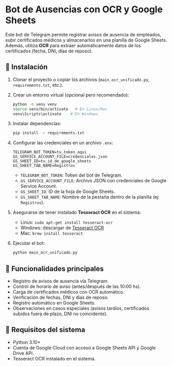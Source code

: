 # Bot de Ausencias con OCR y Google Sheets

Este bot de Telegram permite registrar avisos de ausencia de empleados, subir certificados médicos y almacenarlos en una planilla de Google Sheets.  
Además, utiliza **OCR** para extraer automáticamente datos de los certificados (fecha, DNI, días de reposo).

## 🚀 Instalación

1. Clonar el proyecto o copiar los archivos (`main_ocr_unificado.py`, `requirements.txt`, etc.).

2. Crear un entorno virtual (opcional pero recomendado):
   ```bash
   python -m venv venv
   source venv/bin/activate   # En Linux/Mac
   venv\Scripts\activate    # En Windows
   ```

3. Instalar dependencias:
   ```bash
   pip install -r requirements.txt
   ```

4. Configurar las credenciales en un archivo `.env`:
   ```env
   TELEGRAM_BOT_TOKEN=tu_token_aqui
   GS_SERVICE_ACCOUNT_FILE=credenciales.json
   GS_SHEET_ID=tu_id_de_google_sheets
   GS_SHEET_TAB_NAME=Registros
   ```

   - `TELEGRAM_BOT_TOKEN`: Token del bot de Telegram.
   - `GS_SERVICE_ACCOUNT_FILE`: Archivo JSON con credenciales de Google Service Account.
   - `GS_SHEET_ID`: ID de la hoja de Google Sheets.
   - `GS_SHEET_TAB_NAME`: Nombre de la pestaña dentro de la planilla (ej: `Registros`).

5. Asegurarse de tener instalado **Tesseract OCR** en el sistema:  
   - Linux: `sudo apt-get install tesseract-ocr`
   - Windows: descargar de [Tesseract OCR](https://github.com/tesseract-ocr/tesseract)
   - Mac: `brew install tesseract`

6. Ejecutar el bot:
   ```bash
   python main_ocr_unificado.py
   ```

## 📌 Funcionalidades principales
- Registro de avisos de ausencia vía Telegram.
- Control de horario de aviso (antes/después de las 10:00 hs).
- Carga de certificados médicos con OCR automático.
- Verificación de fechas, DNI y días de reposo.
- Registro automático en Google Sheets.
- Observaciones en casos especiales (avisos tardíos, certificados subidos fuera de plazo, DNI no coincidente).

## 📄 Requisitos del sistema
- Python 3.10+
- Cuenta de Google Cloud con acceso a Google Sheets API y Google Drive API.
- Tesseract OCR instalado en el sistema.
